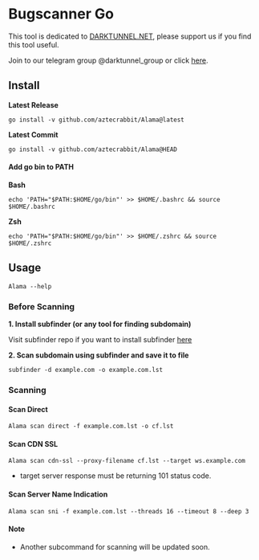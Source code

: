 # Bugscanner Go

This tool is dedicated to [DARKTUNNEL.NET](https://www.darktunnel.net), please support us if you find this tool useful.

Join to our telegram group @darktunnel_group or click [here](https://t.me/darktunnel_group).


Install
-------

**Latest Release**

	go install -v github.com/aztecrabbit/Alama@latest

**Latest Commit**

	go install -v github.com/aztecrabbit/Alama@HEAD


#### Add go bin to PATH

**Bash**

	echo 'PATH="$PATH:$HOME/go/bin"' >> $HOME/.bashrc && source $HOME/.bashrc

**Zsh**

	echo 'PATH="$PATH:$HOME/go/bin"' >> $HOME/.zshrc && source $HOME/.zshrc


Usage
-----

	Alama --help


### Before Scanning

**1. Install subfinder (or any tool for finding subdomain)**

Visit subfinder repo if you want to install subfinder [here](https://github.com/projectdiscovery/subfinder#installation)


**2. Scan subdomain using subfinder and save it to file**

	subfinder -d example.com -o example.com.lst


### Scanning

#### Scan Direct

	Alama scan direct -f example.com.lst -o cf.lst

#### Scan CDN SSL

	Alama scan cdn-ssl --proxy-filename cf.lst --target ws.example.com

* target server response must be returning 101 status code.

#### Scan Server Name Indication

	Alama scan sni -f example.com.lst --threads 16 --timeout 8 --deep 3

#### Note

* Another subcommand for scanning will be updated soon.
